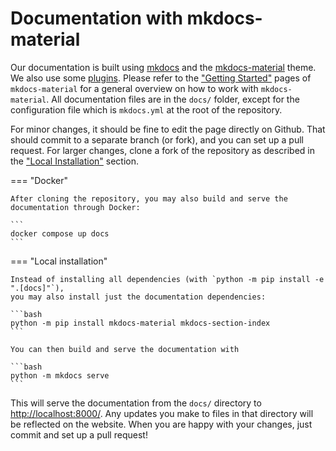 # Documentation with mkdocs-material

Our documentation is built using [mkdocs](https://www.mkdocs.org) and the
[mkdocs-material](https://squidfunk.github.io/mkdocs-material/) theme. We also use some
[plugins](https://squidfunk.github.io/mkdocs-material/plugins/).
Please refer to the ["Getting Started"](https://squidfunk.github.io/mkdocs-material/getting-started/)
pages of `mkdocs-material` for a general overview on how to work with `mkdocs-material`.
All documentation files are in the `docs/` folder, except for the configuration file
which is `mkdocs.yml` at the root of the repository.

For minor changes, it should be fine to edit the page directly on Github.
That should commit to a separate branch (or fork), and you can set up a pull request.
For larger changes, clone a fork of the repository as described in the
["Local Installation"](../installation.md#local-installation) section.


=== "Docker"

    After cloning the repository, you may also build and serve the documentation through Docker:

    ```
    docker compose up docs
    ```


=== "Local installation"

    Instead of installing all dependencies (with `python -m pip install -e ".[docs]"`),
    you may also install just the documentation dependencies:

    ```bash
    python -m pip install mkdocs-material mkdocs-section-index
    ```

    You can then build and serve the documentation with

    ```bash
    python -m mkdocs serve
    ```

This will serve the documentation from the `docs/` directory to [http://localhost:8000/](http://localhost:8000/).
Any updates you make to files in that directory will be reflected on the website.
When you are happy with your changes, just commit and set up a pull request!
